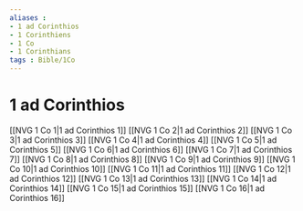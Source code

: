 ```yaml
---
aliases : 
- 1 ad Corinthios
- 1 Corinthiens
- 1 Co
- 1 Corinthians
tags : Bible/1Co
---
```


# 1 ad Corinthios

[[NVG 1 Co 1|1 ad Corinthios 1]]
[[NVG 1 Co 2|1 ad Corinthios 2]]
[[NVG 1 Co 3|1 ad Corinthios 3]]
[[NVG 1 Co 4|1 ad Corinthios 4]]
[[NVG 1 Co 5|1 ad Corinthios 5]]
[[NVG 1 Co 6|1 ad Corinthios 6]]
[[NVG 1 Co 7|1 ad Corinthios 7]]
[[NVG 1 Co 8|1 ad Corinthios 8]]
[[NVG 1 Co 9|1 ad Corinthios 9]]
[[NVG 1 Co 10|1 ad Corinthios 10]]
[[NVG 1 Co 11|1 ad Corinthios 11]]
[[NVG 1 Co 12|1 ad Corinthios 12]]
[[NVG 1 Co 13|1 ad Corinthios 13]]
[[NVG 1 Co 14|1 ad Corinthios 14]]
[[NVG 1 Co 15|1 ad Corinthios 15]]
[[NVG 1 Co 16|1 ad Corinthios 16]]

